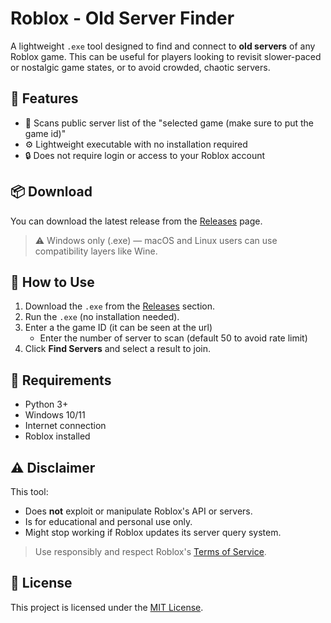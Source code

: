# Roblox - Old Server Finder

A lightweight `.exe` tool designed to find and connect to **old servers** of any Roblox game. This can be useful for players looking to revisit slower-paced or nostalgic game states, or to avoid crowded, chaotic servers.

## 🧩 Features
- 🔎 Scans public server list of the "selected game (make sure to put the game id)"
- ⚙️ Lightweight executable with no installation required
- 🔒 Does not require login or access to your Roblox account

## 📦 Download

You can download the latest release from the [Releases](https://github.com/yuehan-bit/old-server-finder/releases) page.

> ⚠️ Windows only (.exe) — macOS and Linux users can use compatibility layers like Wine.

## 🚀 How to Use

1. Download the `.exe` from the [Releases](https://github.com/yuehan-bit/old-server-finder/releases) section.
2. Run the `.exe` (no installation needed).
3. Enter a the game ID (it can be seen at the url)
   - Enter the number of server to scan (default 50 to avoid rate limit)
4. Click **Find Servers** and select a result to join.

## 🔧 Requirements

- Python 3+
- Windows 10/11
- Internet connection
- Roblox installed

## ⚠️ Disclaimer

This tool:
- Does **not** exploit or manipulate Roblox's API or servers.
- Is for educational and personal use only.
- Might stop working if Roblox updates its server query system.

> Use responsibly and respect Roblox's [Terms of Service](https://en.help.roblox.com/hc/en-us/articles/203313410-Roblox-Terms-of-Use).

## 📄 License

This project is licensed under the [MIT License](LICENSE).

